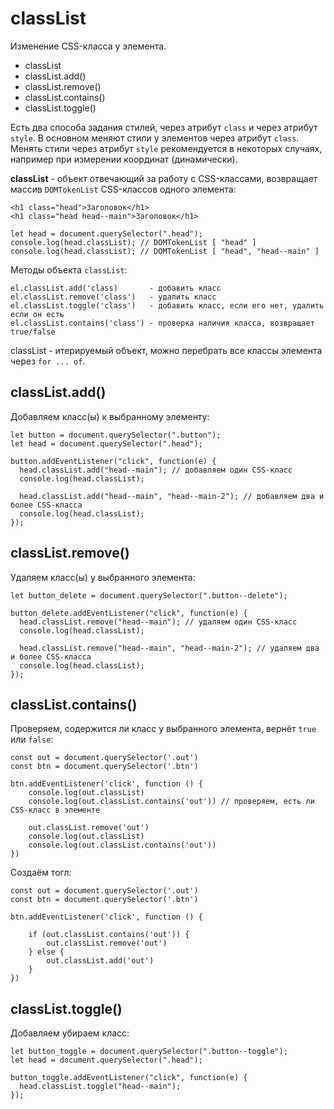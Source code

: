 # classList 
Изменение CSS-класса у элемента.

- classList
- classList.add()
- classList.remove()
- classList.contains()
- classList.toggle()

Есть два способа задания стилей, через атрибут `class` и через атрибут `style`. В основном меняют стили у элементов через атрибут `class`. Менять стили через атрибут `style` рекомендуется в некоторых случаях, например при измерении координат (динамически).

**classList** - объект отвечающий за работу с CSS-классами, возвращает массив `DOMTokenList` CSS-классов одного элемента:

    <h1 class="head">Заголовок</h1>
    <h1 class="head head--main">Заголовок</h1>

    let head = document.querySelector(".head");
    console.log(head.classList); // DOMTokenList [ "head" ]
    console.log(head.classList); // DOMTokenList [ "head", "head--main" ]

Методы объекта `classList`:

    el.classList.add('class)       - добавить класс
    el.classList.remove('class')   - удалить класс
    el.classList.toggle('class')   - добавить класс, если его нет, удалить если он есть
    el.classList.contains('class') - проверка наличия класса, возвращает true/false

classList - итерируемый объект, можно перебрать все классы элемента через `for ... of`.

## classList.add()
Добавляем класс(ы) к выбранному элементу:

    let button = document.querySelector(".button");
    let head = document.querySelector(".head");

    button.addEventListener("click", function(e) {
      head.classList.add("head--main"); // добавляем один CSS-класс
      console.log(head.classList);

      head.classList.add("head--main", "head--main-2"); // добавляем два и более CSS-класса
      console.log(head.classList);
    });

## classList.remove()
Удаляем класс(ы) у выбранного элемента:

    let button_delete = document.querySelector(".button--delete");

    button_delete.addEventListener("click", function(e) {
      head.classList.remove("head--main"); // удаляем один CSS-класс
      console.log(head.classList);

      head.classList.remove("head--main", "head--main-2"); // удаляем два и более CSS-класса
      console.log(head.classList);
    });

## classList.contains()
Проверяем, содержится ли класс у выбранного элемента, вернёт `true` или `false`:

    const out = document.querySelector('.out')
    const btn = document.querySelector('.btn')

    btn.addEventListener('click', function () {
        console.log(out.classList)
        console.log(out.classList.contains('out')) // проверяем, есть ли CSS-класс в элементе
        
        out.classList.remove('out')
        console.log(out.classList)
        console.log(out.classList.contains('out'))
    })

Создаём тогл:

    const out = document.querySelector('.out')
    const btn = document.querySelector('.btn')

    btn.addEventListener('click', function () {

        if (out.classList.contains('out')) {
            out.classList.remove('out')
        } else {
            out.classList.add('out')
        }
    })

## classList.toggle()
Добавляем убираем класс:

    let button_toggle = document.querySelector(".button--toggle");
    let head = document.querySelector(".head");

    button_toggle.addEventListener("click", function(e) {
      head.classList.toggle("head--main");
    });
